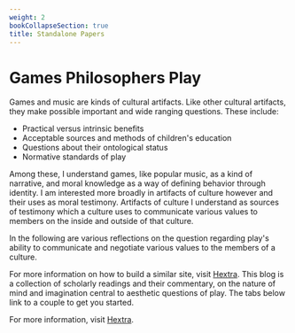 ```yaml
---
weight: 2
bookCollapseSection: true
title: Standalone Papers
---
```


# Games Philosophers Play

Games and music are kinds of cultural artifacts. Like other cultural artifacts, they make possible important and wide ranging questions. These include:

* Practical versus intrinsic benefits
* Acceptable sources and methods of children's education
* Questions about their ontological status
* Normative standards of play

Among these, I understand games, like popular music, as a kind of narrative, and moral knowledge as a way of defining behavior through identity. I am interested more broadly in artifacts of culture however and their uses as moral testimony. Artifacts of culture I understand as sources of testimony which a culture uses to communicate various values to members on the inside and outside of that culture.

In the following are various reflections on the question regarding play's ability to communicate and negotiate various values to the members of a culture.

For more information on how to build a similar site, visit [Hextra](https://imfing.github.io/hextra).
This blog is a collection of scholarly readings and their commentary, on the nature of mind and imagination central to aesthetic questions of play. The tabs below link to a couple to get you started.

For more information, visit [Hextra](https://imfing.github.io/hextra).
